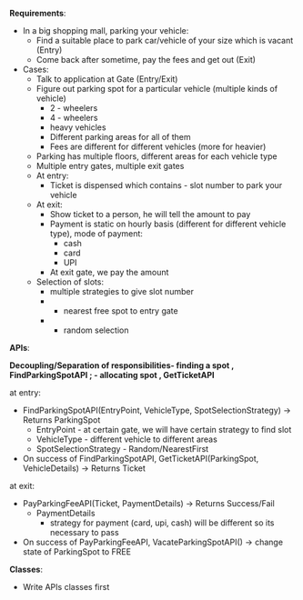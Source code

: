 **Requirements**:
* In a big shopping mall, parking your vehicle:
  * Find a suitable place to park car/vehicle of your size which is vacant (Entry)
  * Come back after sometime, pay the fees and get out (Exit)
* Cases:
  * Talk to application at Gate (Entry/Exit) 
  * Figure out parking spot for a particular vehicle (multiple kinds of vehicle)
    * 2 - wheelers
    * 4 - wheelers
    * heavy vehicles
    * Different parking areas for all of them
    * Fees are different for different vehicles (more for heavier)
  * Parking has multiple floors, different areas for each vehicle type
  * Multiple entry gates, multiple exit gates
  * At entry:
    * Ticket is dispensed which contains - slot number to park your vehicle
  * At exit:
    * Show ticket to a person, he will tell the amount to pay
    * Payment is static on hourly basis (different for different vehicle type), mode of payment:
      * cash
      * card
      * UPI
    * At exit gate, we pay the amount
  * Selection of slots:
    * multiple strategies to give slot number
    * - nearest free spot to entry gate 
    * - random selection

**APIs**:

**Decoupling/Separation of responsibilities- finding a spot , FindParkingSpotAPI ; - allocating spot , GetTicketAPI**

at entry:
* FindParkingSpotAPI(EntryPoint, VehicleType, SpotSelectionStrategy) -> Returns ParkingSpot
  * EntryPoint - at certain gate, we will have certain strategy to find slot
  * VehicleType - different vehicle to different areas
  * SpotSelectionStrategy - Random/NearestFirst
* On success of FindParkingSpotAPI, GetTicketAPI(ParkingSpot, VehicleDetails) -> Returns Ticket

at exit:
* PayParkingFeeAPI(Ticket, PaymentDetails) -> Returns Success/Fail
  * PaymentDetails
    * strategy for payment (card, upi, cash) will be different so its necessary to pass
* On success of PayParkingFeeAPI, VacateParkingSpotAPI() -> change state of ParkingSpot to FREE

**Classes**:
* Write APIs classes first
